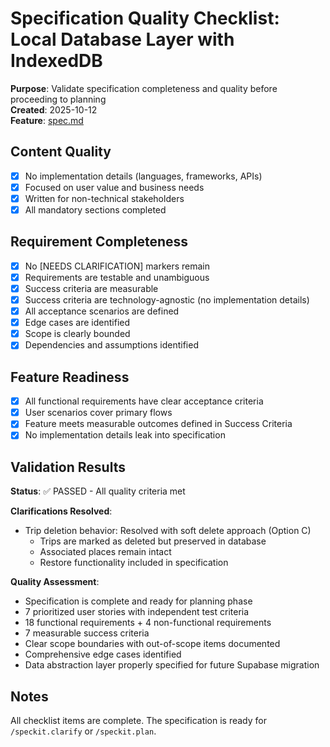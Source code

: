 # Specification Quality Checklist: Local Database Layer with IndexedDB

**Purpose**: Validate specification completeness and quality before proceeding to planning  
**Created**: 2025-10-12  
**Feature**: [spec.md](../spec.md)

## Content Quality

- [x] No implementation details (languages, frameworks, APIs)
- [x] Focused on user value and business needs
- [x] Written for non-technical stakeholders
- [x] All mandatory sections completed

## Requirement Completeness

- [x] No \[NEEDS CLARIFICATION\] markers remain
- [x] Requirements are testable and unambiguous
- [x] Success criteria are measurable
- [x] Success criteria are technology-agnostic (no implementation details)
- [x] All acceptance scenarios are defined
- [x] Edge cases are identified
- [x] Scope is clearly bounded
- [x] Dependencies and assumptions identified

## Feature Readiness

- [x] All functional requirements have clear acceptance criteria
- [x] User scenarios cover primary flows
- [x] Feature meets measurable outcomes defined in Success Criteria
- [x] No implementation details leak into specification

## Validation Results

**Status**: ✅ PASSED - All quality criteria met

**Clarifications Resolved**:
- Trip deletion behavior: Resolved with soft delete approach (Option C)
  - Trips are marked as deleted but preserved in database
  - Associated places remain intact
  - Restore functionality included in specification

**Quality Assessment**:
- Specification is complete and ready for planning phase
- 7 prioritized user stories with independent test criteria
- 18 functional requirements + 4 non-functional requirements
- 7 measurable success criteria
- Clear scope boundaries with out-of-scope items documented
- Comprehensive edge cases identified
- Data abstraction layer properly specified for future Supabase migration

## Notes

All checklist items are complete. The specification is ready for `/speckit.clarify` or `/speckit.plan`.
